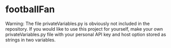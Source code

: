 # footballFan
Warning: The file privateVariables.py is obviously not included in the repository. If you would like to use this project for yourself, make your own privateVariables.py file with your personal API key and host option stored as strings in two variables.
